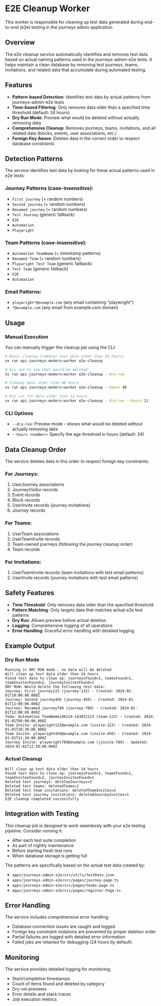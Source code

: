# E2E Cleanup Worker

This worker is responsible for cleaning up test data generated during end-to-end (e2e) testing in the journeys admin application.

## Overview

The e2e cleanup service automatically identifies and removes test data based on actual naming patterns used in the journeys-admin-e2e tests. It helps maintain a clean database by removing test journeys, teams, invitations, and related data that accumulate during automated testing.

## Features

- **Pattern-based Detection**: Identifies test data by actual patterns from journeys-admin-e2e tests
- **Time-based Filtering**: Only removes data older than a specified time threshold (default: 24 hours)
- **Dry Run Mode**: Preview what would be deleted without actually removing data
- **Comprehensive Cleanup**: Removes journeys, teams, invitations, and all related data (blocks, events, user associations, etc.)
- **Foreign Key Aware**: Deletes data in the correct order to respect database constraints

## Detection Patterns

The service identifies test data by looking for these actual patterns used in e2e tests:

### Journey Patterns (case-insensitive):

- `First journey` (+ random numbers)
- `Second journey` (+ random numbers)
- `Renamed journey` (+ random numbers)
- `Test Journey` (generic fallback)
- `E2E`
- `Automation`
- `Playwright`

### Team Patterns (case-insensitive):

- `Automation TeamName` (+ timestamp patterns)
- `Renamed Team` (+ random numbers)
- `Playwright Test Team` (generic fallback)
- `Test Team` (generic fallback)
- `E2E`
- `Automation`

### Email Patterns:

- `playwright*@example.com` (any email containing "playwright")
- `*@example.com` (any email from example.com domain)

## Usage

### Manual Execution

You can manually trigger the cleanup job using the CLI:

```bash
# Basic cleanup (removes test data older than 24 hours)
nx run api-journeys-modern:worker e2e-cleanup

# Dry run to see what would be deleted
nx run api-journeys-modern:worker e2e-cleanup --dry-run

# Cleanup data older than 48 hours
nx run api-journeys-modern:worker e2e-cleanup --hours 48

# Dry run for data older than 12 hours
nx run api-journeys-modern:worker e2e-cleanup --dry-run --hours 12
```

### CLI Options

- `--dry-run`: Preview mode - shows what would be deleted without actually removing data
- `--hours <number>`: Specify the age threshold in hours (default: 24)

## Data Cleanup Order

The service deletes data in this order to respect foreign key constraints:

### For Journeys:

1. UserJourney associations
2. JourneyVisitor records
3. Event records
4. Block records
5. UserInvite records (journey invitations)
6. Journey records

### For Teams:

1. UserTeam associations
2. UserTeamInvite records
3. Team-owned journeys (following the journey cleanup order)
4. Team records

### For Invitations:

1. UserTeamInvite records (team invitations with test email patterns)
2. UserInvite records (journey invitations with test email patterns)

## Safety Features

- **Time Threshold**: Only removes data older than the specified threshold
- **Pattern Matching**: Only targets data that matches actual e2e test patterns
- **Dry Run**: Allows preview before actual deletion
- **Logging**: Comprehensive logging of all operations
- **Error Handling**: Graceful error handling with detailed logging

## Example Output

### Dry Run Mode

```
Running in DRY RUN mode - no data will be deleted
Will clean up test data older than 24 hours
Found test data to clean up: journeysFound=3, teamsFound=1, teamInvitesFound=2, journeyInvitesFound=1
DRY RUN: Would delete the following test data:
Journey: First journey123 (journey-123) - Created: 2024-01-01T10:00:00.000Z
Journey: Second journey456 (journey-456) - Created: 2024-01-01T11:00:00.000Z
Journey: Renamed journey789 (journey-789) - Created: 2024-01-01T12:00:00.000Z
Team: Automation TeamName240124-143022123 (team-123) - Created: 2024-01-01T09:00:00.000Z
Team Invite: playwright123@example.com (invite-123) - Created: 2024-01-01T10:30:00.000Z
Team Invite: playwright456@example.com (invite-456) - Created: 2024-01-01T11:30:00.000Z
Journey Invite: playwright789@example.com (jinvite-789) - Updated: 2024-01-01T12:30:00.000Z
```

### Actual Cleanup

```
Will clean up test data older than 24 hours
Found test data to clean up: journeysFound=3, teamsFound=1, teamInvitesFound=2, journeyInvitesFound=1
Deleted test journeys: deletedJourneys=3
Deleted test teams: deletedTeams=1
Deleted test team invitations: deletedTeamInvites=2
Deleted test journey invitations: deletedJourneyInvites=1
E2E cleanup completed successfully
```

## Integration with Testing

This cleanup job is designed to work seamlessly with your e2e testing pipeline. Consider running it:

- After each test suite completion
- As part of nightly maintenance
- Before starting fresh test runs
- When database storage is getting full

The patterns are specifically based on the actual test data created by:

- `apps/journeys-admin-e2e/src/utils/testData.json`
- `apps/journeys-admin-e2e/src/pages/journey-page.ts`
- `apps/journeys-admin-e2e/src/pages/teams-page.ts`
- `apps/journeys-admin-e2e/src/pages/register-Page.ts`

## Error Handling

The service includes comprehensive error handling:

- Database connection issues are caught and logged
- Foreign key constraint violations are prevented by proper deletion order
- Partial failures are logged with detailed error information
- Failed jobs are retained for debugging (24 hours by default)

## Monitoring

The service provides detailed logging for monitoring:

- Start/completion timestamps
- Count of items found and deleted by category
- Dry run previews
- Error details and stack traces
- Job execution metrics
